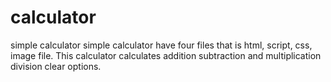 # calculator
simple calculator 
simple calculator have four files that is html, script, css, image file. This calculator calculates addition subtraction and multiplication division clear options.
